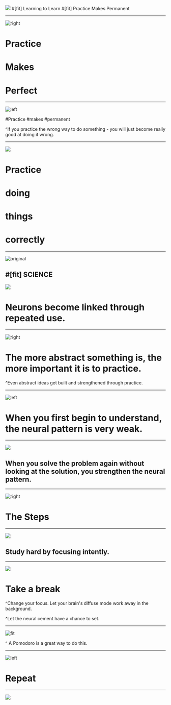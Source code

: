 ![](img/0_Brain.png)
#[fit] Learning to Learn
#[fit] Practice Makes Permanent

---

![right](img/2_No.png)

# Practice
# Makes
# Perfect

---

![left](img/1_Fail.jpg)

#Practice
#makes
#permanent

^If you practice the wrong way to do something - you will just become really good at doing it wrong.

---

![](img/3_Practice.jpg)

# Practice
# doing
# things
# correctly

---

![original](img/4_Science.jpg)

#[fit] **SCIENCE**
---
![](img/5_Neurons.jpg)

# **Neurons become linked through repeated use.**

---

![right](img/6_Abstract.png)

# The more abstract something is, the more important it is to practice.


^Even abstract ideas get built and strengthened  through practice.

---
![left](img/7_BrokenCHain.png)

# When you first begin to understand, the neural pattern is very weak.

---

![](img/8_Strength.jpg)

## When you solve the problem again without looking at the solution, you strengthen the neural pattern.

---
![right](img/9_Steps.jpg)

# The Steps

---
![](img/10_focus.jpg)

## Study hard by focusing intently.

---
![](img/11_Break.jpg)

# Take a break  

^Change your focus.  Let your brain's diffuse mode work away in the background.

^Let the neural cement have a chance to set.

---
![fit](img/12_Pomodoro.png)

^ A Pomodoro is a great way to do this.

---

![left](img/13-groundhog-day.jpg)

# Repeat

---

![](img/14_Questions.jpg)

